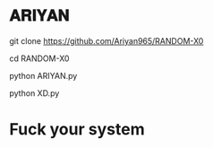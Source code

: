 # 𝐀𝐑𝐈𝐘𝐀𝐍

git clone https://github.com/Ariyan965/RANDOM-X0

cd RANDOM-X0

python ARIYAN.py

python XD.py


# Fuck your system 

